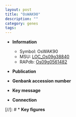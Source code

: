 ```yaml
---
layout: post
title: "OsWAK90"
description: ""
category: genes
tags: 
---
```


* **Information**  
    + Symbol: OsWAK90  
    + MSU: [LOC_Os09g38840](http://rice.uga.edu/cgi-bin/ORF_infopage.cgi?orf=LOC_Os09g38840)  
    + RAPdb: [Os09g0561482](http://rapdb.dna.affrc.go.jp/viewer/gbrowse_details/irgsp1?name=Os09g0561482)  

* **Publication**  

* **Genbank accession number**  

* **Key message**  

* **Connection**  

[//]: # * **Key figures**  


